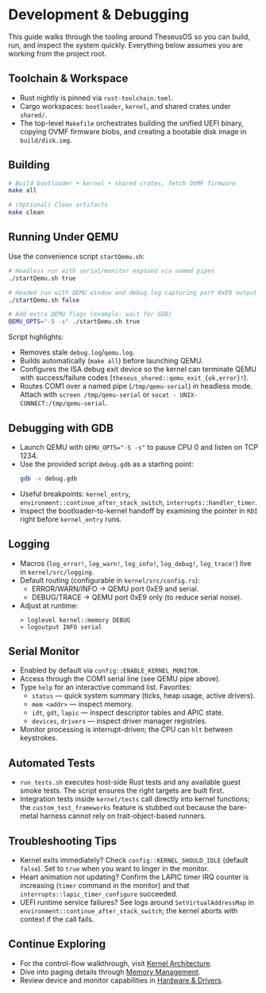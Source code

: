 # Development & Debugging

This guide walks through the tooling around TheseusOS so you can build, run, and inspect the system quickly. Everything below assumes you are working from the project root.

## Toolchain & Workspace
- Rust nightly is pinned via `rust-toolchain.toml`.
- Cargo workspaces: `bootloader`, `kernel`, and shared crates under `shared/`.
- The top-level `Makefile` orchestrates building the unified UEFI binary, copying OVMF firmware blobs, and creating a bootable disk image in `build/disk.img`.

## Building
```bash
# Build bootloader + kernel + shared crates, fetch OVMF firmware
make all

# (Optional) Clean artifacts
make clean
```

## Running Under QEMU
Use the convenience script `startQemu.sh`:

```bash
# Headless run with serial/monitor exposed via named pipes
./startQemu.sh true

# Headed run with QEMU window and debug.log capturing port 0xE9 output
./startQemu.sh false

# Add extra QEMU flags (example: wait for GDB)
QEMU_OPTS="-S -s" ./startQemu.sh true
```

Script highlights:
- Removes stale `debug.log`/`qemu.log`.
- Builds automatically (`make all`) before launching QEMU.
- Configures the ISA debug exit device so the kernel can terminate QEMU with success/failure codes (`theseus_shared::qemu_exit_{ok,error}!`).
- Routes COM1 over a named pipe (`/tmp/qemu-serial`) in headless mode. Attach with `screen /tmp/qemu-serial` or `socat - UNIX-CONNECT:/tmp/qemu-serial`.

## Debugging with GDB
- Launch QEMU with `QEMU_OPTS="-S -s"` to pause CPU 0 and listen on TCP 1234.
- Use the provided script `debug.gdb` as a starting point:
  ```bash
  gdb -x debug.gdb
  ```
- Useful breakpoints: `kernel_entry`, `environment::continue_after_stack_switch`, `interrupts::handler_timer`.
- Inspect the bootloader-to-kernel handoff by examining the pointer in `RDI` right before `kernel_entry` runs.

## Logging
- Macros (`log_error!`, `log_warn!`, `log_info!`, `log_debug!`, `log_trace!`) live in `kernel/src/logging`.
- Default routing (configurable in `kernel/src/config.rs`):
  - ERROR/WARN/INFO → QEMU port 0xE9 and serial.
  - DEBUG/TRACE → QEMU port 0xE9 only (to reduce serial noise).
- Adjust at runtime:
  ```
  > loglevel kernel::memory DEBUG
  > logoutput INFO serial
  ```

## Serial Monitor
- Enabled by default via `config::ENABLE_KERNEL_MONITOR`.
- Access through the COM1 serial line (see QEMU pipe above).
- Type `help` for an interactive command list. Favorites:
  - `status` — quick system summary (ticks, heap usage, active drivers).
  - `mem <addr>` — inspect memory.
  - `idt`, `gdt`, `lapic` — inspect descriptor tables and APIC state.
  - `devices`, `drivers` — inspect driver manager registries.
- Monitor processing is interrupt-driven; the CPU can `hlt` between keystrokes.

## Automated Tests
- `run_tests.sh` executes host-side Rust tests and any available guest smoke tests. The script ensures the right targets are built first.
- Integration tests inside `kernel/tests` call directly into kernel functions; the `custom_test_frameworks` feature is stubbed out because the bare-metal harness cannot rely on trait-object-based runners.

## Troubleshooting Tips
- Kernel exits immediately? Check `config::KERNEL_SHOULD_IDLE` (default `false`). Set to `true` when you want to linger in the monitor.
- Heart animation not updating? Confirm the LAPIC timer IRQ counter is increasing (`timer` command in the monitor) and that `interrupts::lapic_timer_configure` succeeded.
- UEFI runtime service failures? See logs around `SetVirtualAddressMap` in `environment::continue_after_stack_switch`; the kernel aborts with context if the call fails.

## Continue Exploring
- For the control-flow walkthrough, visit [Kernel Architecture](kernel-architecture.md).
- Dive into paging details through [Memory Management](memory-management.md).
- Review device and monitor capabilities in [Hardware & Drivers](hardware-and-drivers.md).
